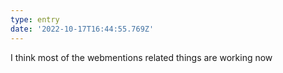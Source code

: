 ```yaml
---
type: entry
date: '2022-10-17T16:44:55.769Z'
---
```

I think most of the webmentions related things are working now
